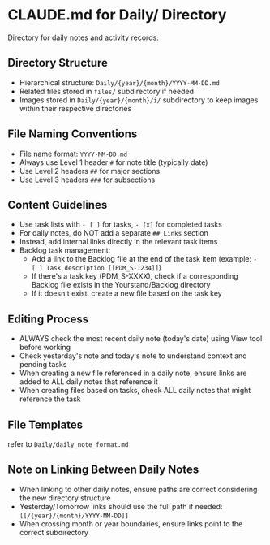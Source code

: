 # CLAUDE.md for Daily/ Directory

Directory for daily notes and activity records.

## Directory Structure

- Hierarchical structure: `Daily/{year}/{month}/YYYY-MM-DD.md`
- Related files stored in `files/` subdirectory if needed
- Images stored in `Daily/{year}/{month}/i/` subdirectory to keep images within their respective directories

## File Naming Conventions

- File name format: `YYYY-MM-DD.md`
- Always use Level 1 header `#` for note title (typically date)
- Use Level 2 headers `##` for major sections
- Use Level 3 headers `###` for subsections

## Content Guidelines

- Use task lists with `- [ ]` for tasks, `- [x]` for completed tasks
- For daily notes, do NOT add a separate `## Links` section
- Instead, add internal links directly in the relevant task items
- Backlog task management:
  - Add a link to the Backlog file at the end of the task item (example: `- [ ] Task description [[PDM_S-1234]]`)
  - If there's a task key (PDM_S-XXXX), check if a corresponding Backlog file exists in the Yourstand/Backlog directory
  - If it doesn't exist, create a new file based on the task key

## Editing Process

- ALWAYS check the most recent daily note (today's date) using View tool before working
- Check yesterday's note and today's note to understand context and pending tasks
- When creating a new file referenced in a daily note, ensure links are added to ALL daily notes that reference it
- When creating files based on tasks, check ALL daily notes that might reference the task

## File Templates

refer to `Daily/daily_note_format.md`

## Note on Linking Between Daily Notes

- When linking to other daily notes, ensure paths are correct considering the new directory structure
- Yesterday/Tomorrow links should use the full path if needed: `[[/{year}/{month}/YYYY-MM-DD]]`
- When crossing month or year boundaries, ensure links point to the correct subdirectory

